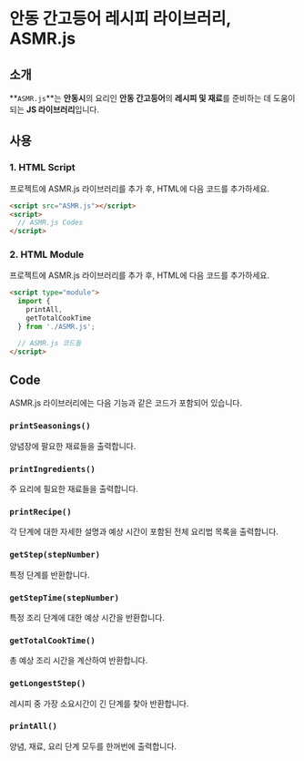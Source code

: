 # 안동 간고등어 레시피 라이브러리, ASMR.js

## 소개

**`ASMR.js`**는 **안동시**의 요리인 **안동 간고등어**의 **레시피 및 재료**를 준비하는 데 도움이 되는 **JS 라이브러리**입니다.

## 사용

### 1. HTML Script

프로젝트에 ASMR.js 라이브러리를 추가 후, HTML에 다음 코드를 추가하세요.
```html
<script src="ASMR.js"></script>
<script>
  // ASMR.js Codes
</script>
```

### 2. HTML Module

프로젝트에 ASMR.js 라이브러리를 추가 후, HTML에 다음 코드를 추가하세요.
```html
<script type="module">
  import {
    printAll,
    getTotalCookTime
  } from './ASMR.js';

  // ASMR.js 코드들
</script>
```

## Code

ASMR.js 라이브러리에는 다음 기능과 같은 코드가 포함되어 있습니다.

### `printSeasonings()`

양념장에 팔요한 재료들을 출력합니다.

### `printIngredients()`

주 요리에 필요한 재료들을 출력합니다.

### `printRecipe()`

각 단계에 대한 자세한 설명과 예상 시간이 포함된 전체 요리법 목록을 출력합니다.

### `getStep(stepNumber)`

특정 단계를 반환합니다.

### `getStepTime(stepNumber)`

특정 조리 단계에 대한 예상 시간을 반환합니다.

### `getTotalCookTime()`

총 예상 조리 시간을 계산하여 반환합니다.

### `getLongestStep()`

레시피 중 가장 소요시간이 긴 단계를 찾아 반환합니다.

### `printAll()`

양념, 재료, 요리 단계 모두를 한꺼번에 출력합니다.
